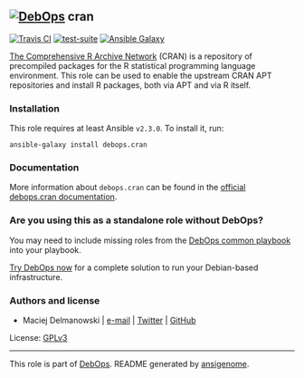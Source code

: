 ## [![DebOps](https://debops.org/images/debops-small.png)](https://debops.org) cran

<!-- This file was generated by Ansigenome. Do not edit this file directly but
     instead have a look at the files in the ./meta/ directory. -->

[![Travis CI](https://img.shields.io/travis/debops/ansible-cran.svg?style=flat)](https://travis-ci.org/debops/ansible-cran)
[![test-suite](https://img.shields.io/badge/test--suite-ansible--cran-blue.svg?style=flat)](https://github.com/debops/test-suite/tree/master/ansible-cran/)
[![Ansible Galaxy](https://img.shields.io/badge/galaxy-debops.cran-660198.svg?style=flat)](https://galaxy.ansible.com/debops/cran)


[The Comprehensive R Archive Network](https://cran.r-project.org/) (CRAN) is
a repository of precompiled packages for the R statistical programming language
environment. This role can be used to enable the upstream CRAN APT repositories
and install R packages, both via APT and via R itself.

### Installation

This role requires at least Ansible `v2.3.0`. To install it, run:

```Shell
ansible-galaxy install debops.cran
```

### Documentation

More information about `debops.cran` can be found in the
[official debops.cran documentation](https://docs.debops.org/en/latest/ansible/roles/ansible-cran/docs/).



### Are you using this as a standalone role without DebOps?

You may need to include missing roles from the [DebOps common
playbook](https://github.com/debops/debops-playbooks/blob/master/playbooks/common.yml)
into your playbook.

[Try DebOps now](https://debops.org/) for a complete solution to run your Debian-based infrastructure.





### Authors and license

- Maciej Delmanowski | [e-mail](mailto:drybjed@gmail.com) | [Twitter](https://twitter.com/drybjed) | [GitHub](https://github.com/drybjed)

License: [GPLv3](https://tldrlegal.com/license/gnu-general-public-license-v3-%28gpl-3%29)

***

This role is part of [DebOps](https://debops.org/). README generated by [ansigenome](https://github.com/nickjj/ansigenome/).
